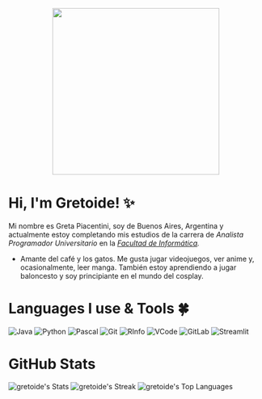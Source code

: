 <p align="center">
   <img src="https://64.media.tumblr.com/50b70c4ece45ecdb1dd7cc5265f24639/1f678acf38a1b251-cc/s540x810/643db11ae6cd9edae54dd7d6b7f39db129dac281.png" width="330px">
</p>

# Hi, I'm Gretoide! ✨
   
Mi nombre es Greta Piacentini, soy de Buenos Aires, Argentina y actualmente estoy completando mis estudios de la carrera de _Analista Programador Universitario_ en la _[Facultad de Informática](https://www.info.unlp.edu.ar/)._

* Amante del café y los gatos. Me gusta jugar videojuegos, ver anime y, ocasionalmente, leer manga. También estoy aprendiendo a jugar baloncesto y soy principiante en el mundo del cosplay.

# Languages I use & Tools 🍀
   
![Java](https://img.shields.io/badge/Java-CCD5AE?style=for-the-badge&logo=java&logoColor=E9EDC9)
![Python](https://img.shields.io/badge/Python-E9EDC9?style=for-the-badge&logo=python&logoColor=FEFAE0)
![Pascal](https://img.shields.io/badge/Pascal-FEFAE0?style=for-the-badge&logo=pascal&logoColor=FAEDCD)
![Git](https://img.shields.io/badge/Git-FAEDCD?style=for-the-badge&logo=git&logoColor=D4A373)
![RInfo](https://img.shields.io/badge/R_Info-D4A373?style=for-the-badge&logo=android&logoColor=CCD5AE)
![VCode](https://img.shields.io/badge/Visual_Studio_Code-CCD5AE?style=for-the-badge&logo=visual%20studio&logoColor=E9EDC9)
![GitLab](https://img.shields.io/badge/GitLab-CCD5AE?style=for-the-badge&logo=gitlab&logoColor=E9EDC9)
![Streamlit](https://img.shields.io/badge/Streamlit-E9EDC9?style=for-the-badge&logo=streamlit&logoColor=FEFAE0)

# GitHub Stats
![gretoide's Stats](https://github-readme-stats.vercel.app/api?username=gretoide&theme=merko&show_icons=true&hide_border=false&count_private=true)
![gretoide's Streak](https://github-readme-streak-stats.herokuapp.com/?user=gretoide&theme=merko&hide_border=false)
![gretoide's Top Languages](https://github-readme-stats.vercel.app/api/top-langs/?username=gretoide&theme=merko&show_icons=true&hide_border=false&layout=compact)
